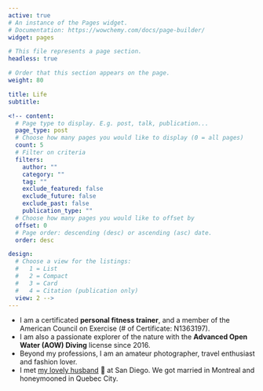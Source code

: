 ```yaml
---
active: true
# An instance of the Pages widget.
# Documentation: https://wowchemy.com/docs/page-builder/
widget: pages

# This file represents a page section.
headless: true

# Order that this section appears on the page.
weight: 80

title: Life
subtitle:

<!-- content:
  # Page type to display. E.g. post, talk, publication...
  page_type: post
  # Choose how many pages you would like to display (0 = all pages)
  count: 5
  # Filter on criteria
  filters:
    author: ""
    category: ""
    tag: ""
    exclude_featured: false
    exclude_future: false
    exclude_past: false
    publication_type: ""
  # Choose how many pages you would like to offset by
  offset: 0
  # Page order: descending (desc) or ascending (asc) date.
  order: desc

design:
  # Choose a view for the listings:
  #   1 = List
  #   2 = Compact
  #   3 = Card
  #   4 = Citation (publication only)
  view: 2 -->
---
```

* I am a certificated **personal fitness trainer**, and a member of the American Council on Exercise (# of Certificate: N1363197).
* I am also a passionate explorer of the nature with the **Advanced Open Water (AOW) Diving** license since 2016. 
* Beyond my professions, I am an amateur photographer, travel enthusiast and fashion lover. 
* I met [my lovely husband](https://haolun-wu.netlify.app/) 💌 at San Diego. We got married in Montreal and honeymooned in Quebec City.
